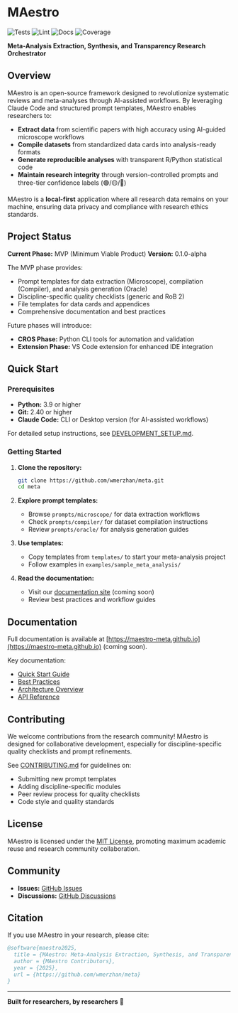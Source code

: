 # MAestro

![Tests](https://github.com/wmerzhan/meta/actions/workflows/test.yml/badge.svg)
![Lint](https://github.com/wmerzhan/meta/actions/workflows/lint.yml/badge.svg)
![Docs](https://github.com/wmerzhan/meta/actions/workflows/deploy-docs.yml/badge.svg)
![Coverage](https://img.shields.io/badge/coverage-pending-lightgrey)

**Meta-Analysis Extraction, Synthesis, and Transparency Research Orchestrator**

## Overview

MAestro is an open-source framework designed to revolutionize systematic reviews and meta-analyses through AI-assisted workflows. By leveraging Claude Code and structured prompt templates, MAestro enables researchers to:

- **Extract data** from scientific papers with high accuracy using AI-guided microscope workflows
- **Compile datasets** from standardized data cards into analysis-ready formats
- **Generate reproducible analyses** with transparent R/Python statistical code
- **Maintain research integrity** through version-controlled prompts and three-tier confidence labels (🟢/🟡/🔴)

MAestro is a **local-first** application where all research data remains on your machine, ensuring data privacy and compliance with research ethics standards.

## Project Status

**Current Phase:** MVP (Minimum Viable Product)
**Version:** 0.1.0-alpha

The MVP phase provides:
- Prompt templates for data extraction (Microscope), compilation (Compiler), and analysis generation (Oracle)
- Discipline-specific quality checklists (generic and RoB 2)
- File templates for data cards and appendices
- Comprehensive documentation and best practices

Future phases will introduce:
- **CROS Phase:** Python CLI tools for automation and validation
- **Extension Phase:** VS Code extension for enhanced IDE integration

## Quick Start

### Prerequisites

- **Python:** 3.9 or higher
- **Git:** 2.40 or higher
- **Claude Code:** CLI or Desktop version (for AI-assisted workflows)

For detailed setup instructions, see [DEVELOPMENT_SETUP.md](DEVELOPMENT_SETUP.md).

### Getting Started

1. **Clone the repository:**
   ```bash
   git clone https://github.com/wmerzhan/meta.git
   cd meta
   ```

2. **Explore prompt templates:**
   - Browse `prompts/microscope/` for data extraction workflows
   - Check `prompts/compiler/` for dataset compilation instructions
   - Review `prompts/oracle/` for analysis generation guides

3. **Use templates:**
   - Copy templates from `templates/` to start your meta-analysis project
   - Follow examples in `examples/sample_meta_analysis/`

4. **Read the documentation:**
   - Visit our [documentation site](https://maestro-meta.github.io) (coming soon)
   - Review best practices and workflow guides

## Documentation

Full documentation is available at [https://maestro-meta.github.io](https://maestro-meta.github.io) (coming soon).

Key documentation:
- [Quick Start Guide](docs/quickstart.md)
- [Best Practices](docs/best-practices.md)
- [Architecture Overview](docs/architecture.md)
- [API Reference](docs/api/)

## Contributing

We welcome contributions from the research community! MAestro is designed for collaborative development, especially for discipline-specific quality checklists and prompt refinements.

See [CONTRIBUTING.md](CONTRIBUTING.md) for guidelines on:
- Submitting new prompt templates
- Adding discipline-specific modules
- Peer review process for quality checklists
- Code style and quality standards

## License

MAestro is licensed under the [MIT License](LICENSE), promoting maximum academic reuse and research community collaboration.

## Community

- **Issues:** [GitHub Issues](https://github.com/wmerzhan/meta/issues)
- **Discussions:** [GitHub Discussions](https://github.com/wmerzhan/meta/discussions)

## Citation

If you use MAestro in your research, please cite:

```bibtex
@software{maestro2025,
  title = {MAestro: Meta-Analysis Extraction, Synthesis, and Transparency Research Orchestrator},
  author = {MAestro Contributors},
  year = {2025},
  url = {https://github.com/wmerzhan/meta}
}
```

---

**Built for researchers, by researchers** 🔬
